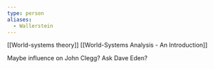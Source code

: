 ```yaml
---
type: person
aliases:
  - Wallerstein
---
```

[[World-systems theory]]
[[World-Systems Analysis - An Introduction]]

Maybe influence on John Clegg? Ask Dave Eden?